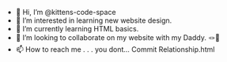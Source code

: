 - 👋 Hi, I’m @kittens-code-space
- 👀 I’m interested in learning new website design.
- 🌱 I’m currently learning HTML basics.
- 💞️ I’m looking to collaborate on my website with my Daddy. 🪢💍
- 📫 How to reach me . . . you dont... Commit Relationship.html

<!---
kittens-code-space/kittens-code-space is a ✨ special ✨ repository because its `README.md` (this file) appears on your GitHub profile.
You can click the Preview link to take a look at your changes.
--->
